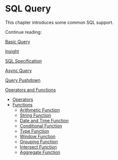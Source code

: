 # SQL Query

This chapter introduces some common SQL support.

Continue reading:

[Basic Query](basic_query.en.md)

[Insight](insight.en.md)

[SQL Specification](sql_spec.en.md)

[Async Query](async_query.en.md)

[Query Pushdown](pushdown.en.md)

[Operators and Functions](adv_sql/README.md)

- [Operators](adv_sql/operator.en.md)
- [Functions](adv_sql/function.en.md)
  - [Arithmetic Function](adv_sql/arithmetic_function.en.md)
  - [String Function](adv_sql/string_function.en.md)
  - [Date and Time Function](adv_sql/datetime_function.en.md)
  - [Conditional Function](adv_sql/conditional_function.en.md)
  - [Type Function](adv_sql/type_function.en.md)
  - [Window Function](adv_sql/window_function.en.md)
  - [Grouping Function](adv_sql/grouping_function.en.md)
  - [Intersect Function](adv_sql/intersect_function.en.md)
  - [Aggregate Function](adv_sql/aggregate_function.en.md)

